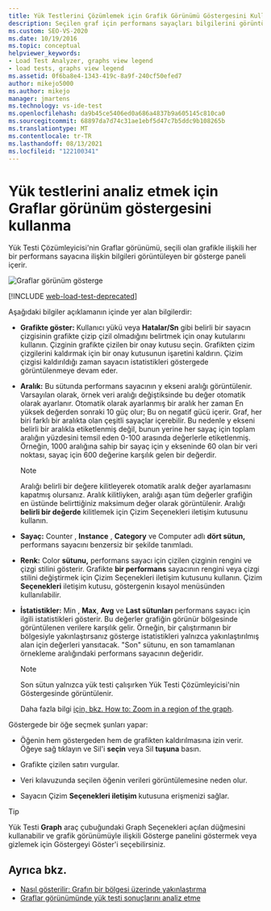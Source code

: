 ```yaml
---
title: Yük Testlerini Çözümlemek için Grafik Görünümü Göstergesini Kullanma
description: Seçilen graf için performans sayaçları bilgilerini görüntüleyen bir gösterge paneli içeren Yük Testi Çözümleyicisi'nin Graflar görünümü hakkında bilgi edinebilirsiniz.
ms.custom: SEO-VS-2020
ms.date: 10/19/2016
ms.topic: conceptual
helpviewer_keywords:
- Load Test Analyzer, graphs view legend
- load tests, graphs view legend
ms.assetid: 0f6ba8e4-1343-419c-8a9f-240cf50efed7
author: mikejo5000
ms.author: mikejo
manager: jmartens
ms.technology: vs-ide-test
ms.openlocfilehash: da9b45ce5406ed0a686a4837b9a605145c810ca0
ms.sourcegitcommit: 68897da7d74c31ae1ebf5d47c7b5ddc9b108265b
ms.translationtype: MT
ms.contentlocale: tr-TR
ms.lasthandoff: 08/13/2021
ms.locfileid: "122100341"
---
```

# <a name="use-the-graphs-view-legend-to-analyze-load-tests"></a>Yük testlerini analiz etmek için Graflar görünüm göstergesini kullanma

Yük Testi Çözümleyicisi'nin Graflar görünümü, seçili olan grafikle ilişkili her bir performans sayacına ilişkin bilgileri görüntüleyen bir gösterge paneli içerir.

![Graflar görünüm gösterge](../test/media/load_viewlegend.png)

[!INCLUDE [web-load-test-deprecated](includes/web-load-test-deprecated.md)]

Aşağıdaki bilgiler açıklamanın içinde yer alan bilgilerdir:

- **Grafikte göster:** Kullanıcı yükü veya **Hatalar/Sn** gibi belirli bir  sayacın çizgisinin grafikte çizip çizil olmadığını belirtmek için onay kutularını kullanın. Çizginin grafikte çizilen bir onay kutusu seçin. Grafikten çizim çizgilerini kaldırmak için bir onay kutusunun işaretini kaldırın. Çizim çizgisi kaldırıldığı zaman sayacın istatistikleri göstergede görüntülenmeye devam eder.

- **Aralık:** Bu sütunda performans sayacının y ekseni aralığı görüntülenir. Varsayılan olarak, örnek veri aralığı değiştiksinde bu değer otomatik olarak ayarlanır. Otomatik olarak ayarlanmış bir aralık her zaman En yüksek değerden sonraki 10 güç olur; Bu on negatif gücü içerir. Graf, her biri farklı bir aralıkta olan çeşitli sayaçlar içerebilir. Bu nedenle y ekseni belirli bir aralıkla etiketlenmiş değil, bunun yerine her sayaç için toplam aralığın yüzdesini temsil eden 0-100 arasında değerlerle etiketlenmiş. Örneğin, 1000 aralığına sahip bir sayaç için y ekseninde 60 olan bir veri noktası, sayaç için 600 değerine karşılık gelen bir değerdir.

    > [!NOTE]
    > Aralığı belirli bir değere kilitleyerek otomatik aralık değer ayarlamasını kapatmış olursanız. Aralık kilitliyken, aralığı aşan tüm değerler grafiğin en üstünde belirttiğiniz maksimum değer olarak görüntülenir. Aralığı **belirli bir değerde** kilitlemek için Çizim Seçenekleri iletişim kutusunu kullanın.

- **Sayaç:** Counter , **Instance** , **Category** ve Computer adlı **dört sütun,** performans sayacını benzersiz bir şekilde tanımladı.

- **Renk:** Color **sütunu,** performans sayacı için çizilen çizginin rengini ve çizgi stilini gösterir. Grafikte **bir performans** sayacının rengini veya çizgi stilini değiştirmek için Çizim Seçenekleri iletişim kutusunu kullanın. Çizim **Seçenekleri** iletişim kutusu, göstergenin kısayol menüsünden kullanılabilir.

- **İstatistikler:** Min , **Max**, **Avg** ve **Last sütunları** performans sayacı için ilgili istatistikleri gösterir. Bu değerler grafiğin görünür bölgesinde görüntülenen verilere karşılık gelir. Örneğin, bir çalıştırmanın bir bölgesiyle yakınlaştırsanız gösterge istatistikleri yalnızca yakınlaştırılmış alan için değerleri yansıtacak. "Son" sütunu, en son tamamlanan örnekleme aralığındaki performans sayacının değeridir.

    > [!NOTE]
    > Son sütun yalnızca yük testi çalışırken Yük Testi Çözümleyicisi'nin Göstergesinde görüntülenir.

     Daha fazla bilgi [için, bkz. How to: Zoom in a region of the graph](../test/how-to-zoom-in-on-a-region-of-the-graph-in-load-test-results.md).

Göstergede bir öğe seçmek şunları yapar:

- Öğenin hem göstergeden hem de grafikten kaldırılmasına izin verir. Öğeye sağ tıklayın ve Sil'i **seçin** veya Sil **tuşuna** basın.

- Grafikte çizilen satırı vurgular.

- Veri kılavuzunda seçilen öğenin verileri görüntülemesine neden olur.

- Sayacın Çizim **Seçenekleri iletişim** kutusuna erişmenizi sağlar.

> [!TIP]
> Yük Testi **Graph** araç çubuğundaki Graph Seçenekleri açılan düğmesini kullanabilir  ve grafik görünümüyle ilişkili Gösterge panelini göstermek veya gizlemek için Göstergeyi Göster'i seçebilirsiniz.  

## <a name="see-also"></a>Ayrıca bkz.

- [Nasıl gösterilir: Grafın bir bölgesi üzerinde yakınlaştırma](../test/how-to-zoom-in-on-a-region-of-the-graph-in-load-test-results.md)
- [Graflar görünümünde yük testi sonuçlarını analiz etme](../test/analyze-load-test-results-in-the-graphs-view.md)
